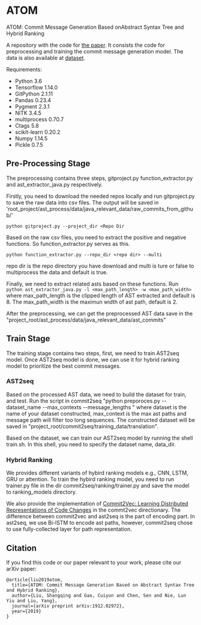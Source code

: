 # ATOM
ATOM: Commit Message Generation Based onAbstract Syntax Tree and Hybrid Ranking

A repository with the code for [the paper](https://arxiv.org/pdf/1912.02972.pdf). It consists the code for preprocessing and training the commit message generation model. The data is also available at [dataset](https://drive.google.com/drive/folders/1Qw06U462e1nFUXEzXsclziMBpFrulykM).

Requirements:
* Python 3.6
* Tensorflow 1.14.0
* GitPython 2.1.11
* Pandas 0.23.4
* Pygment 2.3.1
* NlTK 3.4.5
* multiprocess 0.70.7
* Ctags 5.8
* scikit-learn 0.20.2
* Numpy 1.14.5
* Pickle 0.7.5

## Pre-Processing Stage

The preprocessing contains three steps, gitproject.py function_extractor.py and ast_extractor_java.py respectively.

Firstly, you need to download the needed repos locally and run gitproject.py to save the raw data into csv files. The output will be saved in 'root_project/ast_process/data/java_relevant_data/raw_commits_from_github/'

```python gitproject.py --project_dir <Repo Dir```

Based on the raw csv files, you need to extract the positive and negative functions. So function_extractor.py serves as this.

```python function_extractor.py --repo_dir <repo dir> --multi ```

repo dir is the repo directory you have download and multi is ture or false to multiprocess the data and default is true.

Finally, we need to extract related asts based on these functions. Run 
```python ast_extractor_java.py -l <max_path_length> -w <max_path_width>```
where max_path_length is the clipped length of AST extracted and default is 8.
The max_path_width is the maximun width of ast path, default is 2.

After the preprocessing, we can get the preprocessed AST data save in the "project_root/ast_process/data/java_relevant_data/ast_commits"

## Train Stage
The training stage contains two steps, first, we need to train AST2seq model. Once AST2seq model is done, we can use it for hybrid ranking model to prioritize the best commit messages.

### AST2seq
Based on the processed AST data, we need to build the dataset for train, and test. 
Run the script in commit2seq "python preporoces.py --dataset_name <dataset name> --max_contexts <max path number> --message_lengths <max message length>" where dataset is the name of your dataset constructed, max_context is the max ast paths and message path will filter
too long sequences. The constructed dataset will be saved in "project_root/commit2seq/training_data/translation".

Based on the dataset, we can train our AST2seq model by running the shell train.sh. In this shell, you need to specify the dataset name, data_dir. 

### Hybrid Ranking
We provides different variants of hybird ranking models e.g., CNN, LSTM, GRU or attention. To train the hybird ranking model, 
you need to run trainer.py file in the dir commit2seq/ranking/trainer.py and save the model to ranking_models directory.

We also provide the implementation of [Commit2Vec: Learning Distributed Representations of Code Changes](https://arxiv.org/abs/1911.07605) in the commt2vec directionary. The difference between commit2vec and ast2seq is the part of encoding part. In ast2seq, we use Bi-lSTM to encode ast paths, however, commit2seq chose to use fully-collected layer for path representation.


## Citation
If you find this code or our paper relevant to your work, please cite our arXiv paper:

```
@article{liu2019atom,
  title={ATOM: Commit Message Generation Based on Abstract Syntax Tree and Hybrid Ranking},
  author={Liu, Shangqing and Gao, Cuiyun and Chen, Sen and Nie, Lun Yiu and Liu, Yang},
  journal={arXiv preprint arXiv:1912.02972},
  year={2019}
}
```


